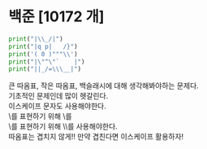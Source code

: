 # 백준 [10172 개]
```python
print("|\\_/|")
print("|q p|   /}")
print('( 0 )"""\\')
print("|\"^\"`    |")
print("||_/=\\\__|")
```
큰 따옴표, 작은 따옴표, 백슬래시에 대해 생각해봐야하는 문제다.    
기초적인 문제인데 많이 헷갈린다.    
이스케이프 문자도 사용해야한다.    
\를 표현하기 위해 \\를        
\\를 표현하기 위해 \\\를 사용해야한다.      
따옴표는 겹치지 않게!! 만약 겹친다면 이스케이프 활용하자!
